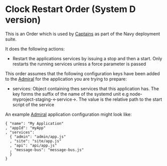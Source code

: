 # Clock Restart Order (System D version)

This is an Order which is used by [Captains](http://github.com/microadam/navy-captain) as part of the Navy deployment suite.

It does the following actions:

* Restart the applications services by issuing a stop and then a start. Only restarts the running services unless a force parameter is passed

This order assumes that the following configuration keys have been added to the [Admiral](http://github.com/microadam/navy-admiral) for the application you are trying to prepare:

* services: Object containing thes services that this application has. The key forms the suffix of the name of the systemd unit e.g node-myproject-staging-<-service->. The value is the relative path to the start script of the service

An example [Admiral](http://github.com/microadam/navy-admiral) application configuration might look like:

    { "name": "My Application"
    , "appId": "myApp"
    , "services":
      { "admin": "admin/app.js"
      , "site": "site/app.js"
      , "api": "api/app.js"
      , "message-bus": "message-bus.js"
      }
    }

